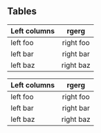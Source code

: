 ## Tables

| Left columns  |rgerg|
| ------------- |:-------------:|
| left foo      | right foo     |
| left bar      | right bar     |
| left baz      | right baz     | asdfasdf |

| Left columns  |rgerg|
| ------------- |:-------------:|
| left foo      | right foo     |
| left bar      | right bar     |
| left baz      | right baz     |
